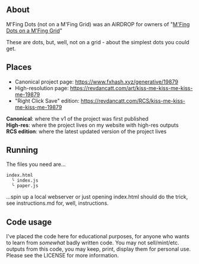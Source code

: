 ## About

M'Fing Dots (not on a M'Fing Grid) was an AIRDROP for owners of "[M'Fing Dots on a M'Fing Grid](https://www.fxhash.xyz/generative/17648)"

These are dots, but, well, not on a grid - about the simplest dots you could get.

## Places

* Canonical project page: https://www.fxhash.xyz/generative/19879
* High-resolution page: https://revdancatt.com/art/kiss-me-kiss-me-kiss-me-19879
* "Right Click Save" edition: https://revdancatt.com/RCS/kiss-me-kiss-me-kiss-me-19879

**Canonical**: where the v1 of the project was first published  
**High-res**: where the project lives on my website with high-res outputs  
**RCS edition**: where the latest updated version of the project lives

## Running

The files you need are...

```
index.html
  ╰ index.js
  ╰ paper.js
```

...spin up a local webserver or just opening index.html should do the trick, see instructions.md for, well, instructions.

## Code usage

I've placed the code here for educational purposes, for anyone who wants to learn from _somewhat_ badly written code. You may not sell/mint/etc. outputs from this code, you may keep, print, display them for personal use. Please see the LICENSE for more information.
